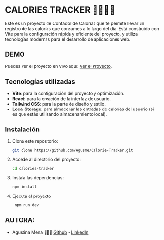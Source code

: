 # CALORIES TRACKER 🍎🏃🏽‍♀️

Este es un proyecto de Contador de Calorías que te permite llevar un registro de las calorías que consumes a lo largo del día. Está construido con Vite para la configuración rápida y eficiente del proyecto, y utiliza tecnologías modernas para el desarrollo de aplicaciones web.

## DEMO

Puedes ver el proyecto en vivo aquí: [Ver el Proyecto](https://caloriestrackerbyagus.netlify.app/).

## Tecnologías utilizadas

- **Vite**: para la configuración del proyecto y optimización.
- **React**: para la creación de la interfaz de usuario.
- **Tailwind CSS**: para la parte de diseño y estilo.
- **Local Storage**: para almacenar las entradas de calorías del usuario (si es que estás utilizando almacenamiento local).

## Instalación

1. Clona este repositorio:

   ```bash
   git clone https://github.com/Agusme/Calorie-Tracker.git

2. Accede al directorio del proyecto:
   ```bash
   cd calories-tracker

3. Instala las dependencias:
   ```bash
   npm install     

4. Ejecuta el proyecto
   ```bash
    npm run dev

## AUTORA:
- Agustina Mena 👩🏽‍💻 [Github](https://github.com/Agusme) - [LinkedIn](https://www.linkedin.com/in/agustina-mena-169298204/)










